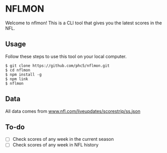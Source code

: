# NFLMON

Welcome to nflmon!
This is a CLI tool that gives you the latest scores in the NFL.

## Usage

Follow these steps to use this tool on your local computer.
```
$ git clone https://github.com/phc5/nflmon.git
$ cd nflmon
$ npm install -g
$ npm link
$ nflmon
```

## Data

All data comes from www.nfl.com/liveupdates/scorestrip/ss.json

## To-do

- [ ] Check scores of any week in the current season
- [ ] Check scores of any week in NFL history
